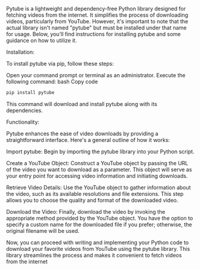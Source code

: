 Pytube is a lightweight and dependency-free Python library designed for fetching videos from the internet. It simplifies the process of downloading videos, particularly from YouTube. However, it's important to note that the actual library isn't named "pytube" but must be installed under that name for usage. Below, you'll find instructions for installing pytube and some guidance on how to utilize it.

Installation:

To install pytube via pip, follow these steps:

Open your command prompt or terminal as an administrator.
Execute the following command:
bash
Copy code
```BASH
pip install pytube
```
This command will download and install pytube along with its dependencies.

Functionality:

Pytube enhances the ease of video downloads by providing a straightforward interface. Here's a general outline of how it works:

Import pytube: Begin by importing the pytube library into your Python script.

Create a YouTube Object: Construct a YouTube object by passing the URL of the video you want to download as a parameter. This object will serve as your entry point for accessing video information and initiating downloads.

Retrieve Video Details: Use the YouTube object to gather information about the video, such as its available resolutions and file extensions. This step allows you to choose the quality and format of the downloaded video.

Download the Video: Finally, download the video by invoking the appropriate method provided by the YouTube object. You have the option to specify a custom name for the downloaded file if you prefer; otherwise, the original filename will be used.

Now, you can proceed with writing and implementing your Python code to download your favorite videos from YouTube using the pytube library. This library streamlines the process and makes it convenient to fetch videos from the internet